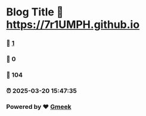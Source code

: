 # Blog Title :link: https://7r1UMPH.github.io 
### :page_facing_up: [1](https://7r1UMPH.github.io/tag.html) 
### :speech_balloon: 0 
### :hibiscus: 104 
### :alarm_clock: 2025-03-20 15:47:35 
### Powered by :heart: [Gmeek](https://github.com/Meekdai/Gmeek)
